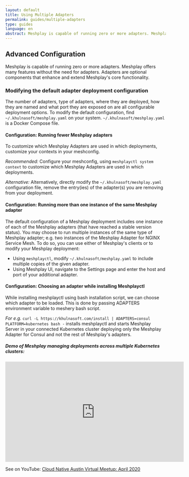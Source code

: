 ```yaml
---
layout: default
title: Using Multiple Adapters
permalink: guides/multiple-adapters
type: guides
language: en
abstract: Meshplay is capable of running zero or more adapters. Meshplay offers many features without the need for adapters. Adapters are optional components that enhance and extend Meshplay's core functionality.
---
```


## Advanced Configuration

Meshplay is capable of running zero or more adapters. Meshplay offers many features without the need for adapters. Adapters are optional components that enhance and extend Meshplay's core functionality.

### Modifying the default adapter deployment configuration

The number of adapters, type of adapters, where they are deployed, how they are named and what port they are exposed on are all configurable deployment options. To modify the default configuration, find `~/.khulnasoft/meshplay.yaml` on your system. `~/.khulnasoft/meshplay.yaml` is a Docker Compose file.

#### Configuration: Running fewer Meshplay adapters

To customize which Meshplay Adapters are used in which deployments, customize your contexts in your meshconfig.

*Recommended:*
Configure your meshconfig, using `meshplayctl system context` to customize which Meshplay Adapters are used in which deployments.

*Alternative:*
Alternatively, directly modify the `~/.khulnasoft/meshplay.yaml` configuration file, remove the entry(ies) of the adapter(s) you are removing from your deployment.

#### Configuration: Running more than one instance of the same Meshplay adapter

The default configuration of a Meshplay deployment includes one instance of each of the Meshplay adapters (that have reached a stable version status). You may choose to run multiple instances of the same type of Meshplay adapter; e.g. two instances of the Meshplay Adapter for NGINX Service Mesh. To do so, you can use either of Meshplay's clients or to modify your Meshplay deployment:
 - Using `meshplayctl`, modify `~/.khulnasoft/meshplay.yaml` to include multiple copies of the given adapter.
 - Using Meshplay UI, navigate to the Settings page and enter the host and port of your additional adapter.

#### Configuration: Choosing an adapter while installing Meshplayctl

While installing meshplayctl using bash installation script, we can choose which adapter to be loaded.
This is done by passing ADAPTERS environment variable to meshery bash script.

*For e.g.* 
`curl -L https://khulnasoft.com/install | ADAPTERS=consul PLATFORM=kubernetes bash -` installs meshplayctl and starts Meshplay Server in your connected Kubernetes cluster deploying only the Meshplay Adapter for Consul and not the rest of Meshplay's adapters.

<h5>Demo of Meshplay managing deployments across multiple Kubernetes clusters:</h5>

<iframe class="container" width="560" height="315" src="https://www.youtube.com/embed/yWPu3vq4vEs?start=5041" frameborder="0" allow="accelerometer; autoplay; encrypted-media; gyroscope; picture-in-picture" allowfullscreen></iframe>

See on YouTube: [Cloud Native Austin Virtual Meetup: April 2020](https://youtu.be/yWPu3vq4vEs?t=5041&list=PL3A-A6hPO2IOpTbdH89qR-4AE0ON13Zie)
